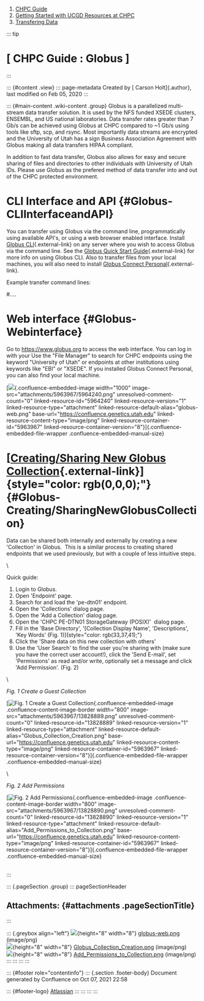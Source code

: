 1.  [CHPC Guide](./index.md)
2.  [Getting Started with UCGD Resources at
    CHPC](./Getting_Started_with_UCGD_Resources_at_CHPC.md)
3.  [Transfering Data](./Transfering_Data.md)

::: tip
# [ CHPC Guide : Globus ]
:::

::: {#content .view}
::: page-metadata
Created by [ Carson Holt]{.author}, last modified on Feb 05, 2020
:::

::: {#main-content .wiki-content .group}
Globus is a parallelized multi-stream data transfer solution. It is used
by the NFS funded XSEDE clusters, ENSEMBL, and US national laboratories.
Data transfer rates greater than 7 Gb/s can be achieved using Globus at
CHPC compared to \~1 Gb/s using tools like sftp, scp, and rsync. Most
importantly data streams are encrypted and the University of Utah has a
sign Business Association Agreement with Globus making all data
transfers HIPAA compliant.

In addition to fast data transfer, Globus also allows for easy and
secure sharing of files and directories to other individuals with
University of Utah IDs. Please use Globus as the prefered method of data
transfer into and out of the CHPC protected environment.

# CLI Interface and API {#Globus-CLIInterfaceandAPI}

You can transfer using Globus via the command line, programmatically
using available API\'s, or using a web browser enabled interface.
Install [Globus CLI](https://docs.globus.org/cli/){.external-link} on
any server where you wish to access Globus via the command line. See
the [Globus Quick Start
Guide](https://docs.globus.org/cli/quickstart/){.external-link} for more
info on using Globus CLI. Also to transfer files from your local
machines, you will also need to install [Globus Connect
Personal](https://www.globus.org/globus-connect-personal){.external-link}.

Example transfer command lines:

#\....

# Web interface {#Globus-Webinterface}

Go to <https://www.globus.org> to access the web interface. You can log
in with your Use the \"File Manager\" to search for CHPC endpoints using
the keyword \"University of Utah\" or endpoints at other institutions
using keywords like \"EBI\" or \"XSEDE\". If you installed Globus
Connect Personal, you can also find your local machine.

[![](/attachments/5963967/5964240.png){.confluence-embedded-image
width="1000" image-src="attachments/5963967/5964240.png"
unresolved-comment-count="0" linked-resource-id="5964240"
linked-resource-version="1" linked-resource-type="attachment"
linked-resource-default-alias="globus-web.png"
base-url="https://confluence.genetics.utah.edu"
linked-resource-content-type="image/png"
linked-resource-container-id="5963967"
linked-resource-container-version="8"}]{.confluence-embedded-file-wrapper
.confluence-embedded-manual-size}

# [[Creating/Sharing New Globus Collection](http://confluence.genetics.utah.edu/pages/viewpage.action?pageId=13828836){.external-link}]{style="color: rgb(0,0,0);"} {#Globus-Creating/SharingNewGlobusCollection}

Data can be shared both internally and externally by creating a new
\'Collection\' in Globus.  This is a similar process to creating shared
endpoints that we used previously, but with a couple of less intuitive
steps.

\

Quick guide:

1.  Login to Globus.
2.  Open \'Endpoint\' page.
3.  Search for and load the \'pe-dtn01\' endpoint.
4.  Open the \'Collections\' dialog page.
5.  Open the \'Add a Collection\' dialog page.
6.  Open the \'CHPC PE-DTN01 StorageGateway (POSIX)\'  dialog page.
7.  Fill in the \'Base Directory\', \'[Collection Display Name\',
    \'Descriptions\', \'Key Words\'
    (Fig. 1)]{style="color: rgb(33,37,41);"}
8.  Click the \'Share data on this new collection with others\'
9.  Use the \'User Search\' to find the user you\'re sharing with (make
    sure you have the correct user account!), click the \'Send E-mail\',
    set \'Permissions\' as read and/or write, optionally set a message
    and click \'Add Permission\'. (Fig. 2)

\

*Fig. 1 Create a Guest Collection*

[![Fig. 1 Create a Guest Collection](/attachments/5963967/13828889.png "Fig. 1 Create a Guest Collection"){.confluence-embedded-image
.confluence-content-image-border width="800"
image-src="attachments/5963967/13828889.png"
unresolved-comment-count="0" linked-resource-id="13828889"
linked-resource-version="1" linked-resource-type="attachment"
linked-resource-default-alias="Globus_Collection_Creation.png"
base-url="https://confluence.genetics.utah.edu"
linked-resource-content-type="image/png"
linked-resource-container-id="5963967"
linked-resource-container-version="8"}]{.confluence-embedded-file-wrapper
.confluence-embedded-manual-size}

\

*Fig. 2 Add Permissions*

[![Fig. 2 Add
Permissions](/attachments/5963967/13828890.png "Fig. 2 Add Permissions"){.confluence-embedded-image
.confluence-content-image-border width="800"
image-src="attachments/5963967/13828890.png"
unresolved-comment-count="0" linked-resource-id="13828890"
linked-resource-version="1" linked-resource-type="attachment"
linked-resource-default-alias="Add_Permissions_to_Collection.png"
base-url="https://confluence.genetics.utah.edu"
linked-resource-content-type="image/png"
linked-resource-container-id="5963967"
linked-resource-container-version="8"}]{.confluence-embedded-file-wrapper
.confluence-embedded-manual-size}

\
:::

::: {.pageSection .group}
::: pageSectionHeader
## Attachments: {#attachments .pageSectionTitle}
:::

::: {.greybox align="left"}
![](/images/icons/bullet_blue.gif){height="8" width="8"}
[globus-web.png](/attachments/5963967/5964240.png) (image/png)\
![](/images/icons/bullet_blue.gif){height="8" width="8"}
[Globus_Collection_Creation.png](/attachments/5963967/13828889.png)
(image/png)\
![](/images/icons/bullet_blue.gif){height="8" width="8"}
[Add_Permissions_to_Collection.png](/attachments/5963967/13828890.png)
(image/png)\
:::
:::
:::
:::

::: {#footer role="contentinfo"}
::: {.section .footer-body}
Document generated by Confluence on Oct 07, 2021 22:58

::: {#footer-logo}
[Atlassian](http://www.atlassian.com/)
:::
:::
:::
:::
